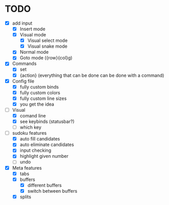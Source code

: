 # TODO
- [x] add input
    - [x] Insert mode
    - [x] Visual mode
        - [x] Visual select mode
        - [x] Visual snake mode
    - [x] Normal mode
    - [x] Goto mode ({row}{col}g)
- [x] Commands
    - [x] set 
    - [x] {action} (everything that can be done can be done with a command)
- [x] Config file
    - [x] fully custom binds
    - [x] fully custom colors
    - [x] fully custom line sizes
    - [x] you get the idea
- [ ] Visual
    - [x] comand line
    - [x] see keybinds (statusbar?)
    - [ ] which key
- [ ] sudoku features
    - [x] auto fill candidates
    - [x] auto eliminate candidates
    - [x] input checking
    - [x] highlight given number
    - [ ] undo
- [x] Meta features
    - [x] tabs
    - [x] buffers
        - [x] different buffers
        - [x] switch between buffers
    - [x] splits
